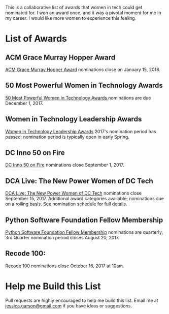 This is a collaborative list of awards that women in tech could get nominated for. I won an award once, and it was a pivotal moment for me in my career. I would like more women to experience this feeling. 

# List of Awards

## ACM Grace Murray Hopper Award
[ACM Grace Murray Hopper Award](https://awards.acm.org/hopper/nominations) nominations close on January 15, 2018.

## 50 Most Powerful Women in Technology Awards
[50 Most Powerful Women in Technology Awards ](http://top50tech.org/2018/) nominations are due December 1, 2017.

## Women in Technology Leadership Awards
[Women in Technology Leadership Awards](http://www.womenintechnology.org/leadership-awards) 
2017's nomination period has passed; nomination period is typically open in early Spring.

## DC Inno 50 on Fire
[DC Inno 50 on Fire](https://www.americaninno.com/dc/dc-innos-50-on-fire/) nominations close September 1, 2017.

## DCA Live: The New Power Women of DC Tech
[DCA Live: The New Power Women of DC Tech](http://dca-live.com/nominate) nominations close September 15, 2017. Additional award categories available; nominations due on a rolling basis. See nomination schedule for full details.

## Python Software Foundation Fellow Membership
[Python Software Foundation Fellow Membership](https://www.python.org/psf/fellows/) nominations are quarterly; 3rd Quarter nomination period closes August 20, 2017. 

## Recode 100:
[Recode 100](https://www.recode.net/2017/9/27/16350668/recode-100-nominate-top-tech-business-people-who-matter-2017) nominations close October 16, 2017 at 10am.

# Help me Build this List
Pull requests are highly encouraged to help me build this list. Email me at jessica.garson@gmail.com if you have ideas or suggestions.  
